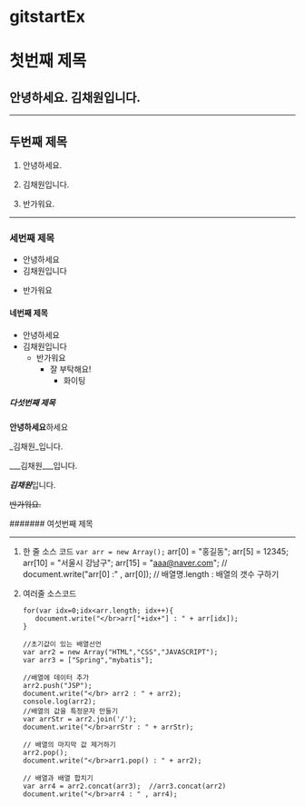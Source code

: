 # gitstartEx

# 첫번째 제목
안녕하세요.
김채원입니다.
---
***
## 두번째 제목
1. 안녕하세요.

2. 김채원입니다.

3. 반가워요.
***
### 세번째 제목
- 안녕하세요
- 김채원입니다
* 반가워요
#### 네번째 제목
+ 안녕하세요
+ 김채원입니다
  + 반가워요
    + 잘 부탁해요!
        + 화이팅
##### 다섯번째 제목
**안녕하세요**하세요

_김채원_입니다.

___김채원___입니다.

***김채원***입니다.

~~반가워요.~~
 
####### 여섯번째 제목

***
1. 한 줄 소스 코드
 `var arr = new Array();`
       arr[0] = "홍길동";
       arr[5] = 12345;
       arr[10] = "서울시 강남구";
       arr[15] = "aaa@naver.com";
      // document.write("arr[0] :" , arr[0]); 
      // 배열명.length : 배열의 갯수 구하기
      
2. 여러줄 소스코드      
      ```
      for(var idx=0;idx<arr.length; idx++){
         document.write("</br>arr["+idx+"] : " + arr[idx]);
      }
      
      //초기값이 있는 배열선언
      var arr2 = new Array("HTML","CSS","JAVASCRIPT");
      var arr3 = ["Spring","mybatis"];

      //배열에 데이터 추가
      arr2.push("JSP");
      document.write("</br> arr2 : " + arr2);
      console.log(arr2);
      //배열의 값을 특정문자 만들기
      var arrStr = arr2.join('/');
      document.write("</br>arrStr : " + arrStr);

      // 배열의 마지막 값 제거하기
      arr2.pop();
      document.write("</br>arr1.pop() : " + arr2);
      
      // 배열과 배열 합치기
      var arr4 = arr2.concat(arr3);  //arr3.concat(arr2)
      document.write("</br>arr4 : " , arr4);
